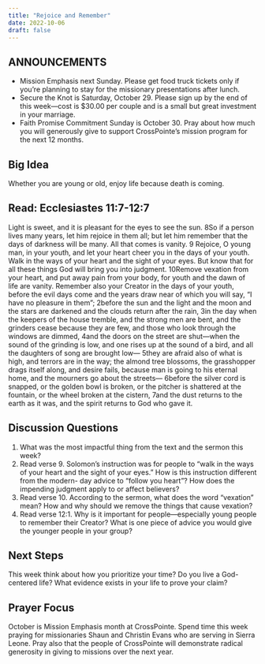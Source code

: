 ```yaml
---
title: "Rejoice and Remember"
date: 2022-10-06
draft: false
---
```


## ANNOUNCEMENTS
* Mission Emphasis next Sunday. Please get food truck tickets only if you’re
planning to stay for the missionary presentations after lunch.
* Secure the Knot is Saturday, October 29. Please sign up by the end of this
week—cost is $30.00 per couple and is a small but great investment in your
marriage.
* Faith Promise Commitment Sunday is October 30. Pray about how much you will
generously give to support CrossPointe’s mission program for the next 12 months.

## Big Idea
Whether you are young or old, enjoy life because death is coming.

## Read: Ecclesiastes 11:7-12:7
Light is sweet, and it is pleasant for the eyes to see the sun.
8So if a person lives many years, let him rejoice in them all; but let him remember that the days of darkness will be many. All that comes is vanity.
9 Rejoice, O young man, in your youth, and let your heart cheer you in the days of your youth. Walk in the ways of your heart and the sight of your eyes. But know that for all these things God will bring you into judgment.
10Remove vexation from your heart, and put away pain from your body, for youth and the dawn of life are vanity. Remember also your Creator in the days of your youth, before the evil days come and the years draw near of which you will say, “I have no pleasure in them”; 2before the sun and the light and the moon and the stars are darkened and the clouds return after the rain, 3in the day when the keepers of the house tremble, and the strong men are bent, and the grinders cease because they are few, and those who look through the windows are dimmed, 4and the doors on the street are shut—when the sound of the grinding is low, and one rises up at the sound of a bird, and all the daughters of song are brought low— 5they are afraid also of what is high, and terrors are in the way; the almond tree blossoms, the grasshopper drags itself along, and desire fails, because man is going to his eternal home, and the mourners go about the streets— 6before the silver cord is snapped, or the golden bowl is broken, or the pitcher is shattered at the fountain, or the wheel broken at the cistern, 7and the dust returns to the earth as it was, and the spirit returns to God who gave it.

## Discussion Questions
1. What was the most impactful thing from the text and the sermon this week?
2. Read verse 9. Solomon’s instruction was for people to “walk in the ways of your heart and the sight of your eyes.” How is this instruction different from the modern-
day advice to “follow you heart”? How does the impending judgment apply to or affect believers?
3. Read verse 10. According to the sermon, what does the word “vexation” mean?
How and why should we remove the things that cause vexation?
4. Read verse 12:1. Why is it important for people—especially young people to
remember their Creator? What is one piece of advice you would give the
younger people in your group?

## Next Steps
This week think about how you prioritize your time? Do you live a God-centered life?
What evidence exists in your life to prove your claim?

## Prayer Focus
October is Mission Emphasis month at CrossPointe. Spend time this week praying for
missionaries Shaun and Christin Evans who are serving in Sierra Leone. Pray also that
the people of CrossPointe will demonstrate radical generosity in giving to missions over
the next year.